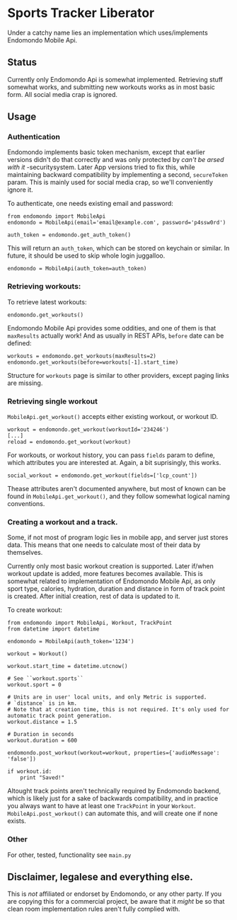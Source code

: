 # Sports Tracker Liberator

Under a catchy name lies an implementation which uses/implements Endomondo Mobile Api.

## Status

Currently only Endomondo Api is somewhat implemented. Retrieving stuff somewhat works, and submitting new workouts works as in most basic form. All social media crap is ignored.

## Usage

### Authentication

Endomondo implements basic token mechanism, except that earlier versions didn't do that correctly and was only protected by *can't be arsed with it* -securitysystem. Later App versions tried to fix this, while maintaining backward compatibility by implementing a second, `secureToken` param. This is mainly used for social media crap, so we'll conveniently ignore it.

To authenticate, one needs existing email and password:

	from endomondo import MobileApi
	endomondo = MobileApi(email='email@example.com', password='p4ssw0rd')

	auth_token = endomondo.get_auth_token()

This will return an `auth_token`, which can be stored on keychain or similar. In future, it should be used to skip whole login juggalloo.

	endomondo = MobileApi(auth_token=auth_token)

### Retrieving workouts:
To retrieve latest workouts:

	endomondo.get_workouts()

Endomondo Mobile Api provides some oddities, and one of them is that `maxResults` actually work! And as usually in REST APIs, `before` date can be defined:

	workouts = endomondo.get_workouts(maxResults=2)
	endomondo.get_workouts(before=workouts[-1].start_time)

Structure for `workouts` page is similar to other providers, except paging links are missing.

### Retrieving single workout

`MobileApi.get_workout()` accepts either existing workout, or workout ID.

	workout = endomondo.get_workout(workoutId='234246')
	[...]
	reload = endomondo.get_workout(workout)

For workouts, or workout history, you can pass `fields` param to define, which attributes you are interested at. Again, a bit suprisingly, this works.

	social_workout = endomondo.get_workout(fields=['lcp_count'])

Thease attributes aren't documented anywhere, but most of known can be found ín `MobileApi.get_workout()`, and they follow somewhat logical naming conventions.

### Creating a workout and a track.

Some, if not most of program logic lies in mobile app, and server just stores data. This means that one needs to calculate most of their data by themselves.

Currently only most basic workout creation is supported. Later if/when workout update is added, more features becomes available. This is somewhat related to implementation of Endomondo Mobile Api, as only sport type, calories, hydration, duration and distance in form of track point is created. After initial creation, rest of data is updated to it.

To create workout:

	from endomondo import MobileApi, Workout, TrackPoint
	from datetime import datetime

	endomondo = MobileApi(auth_token='1234')

	workout = Workout()

	workout.start_time = datetime.utcnow()

	# See ``workout.sports``
	workout.sport = 0

	# Units are in user' local units, and only Metric is supported.
	# `distance` is in km.
	# Note that at creation time, this is not required. It's only used for automatic track point generation.
	workout.distance = 1.5

	# Duration in seconds
	workout.duration = 600

	endomondo.post_workout(workout=workout, properties={'audioMessage': 'false'])

	if workout.id:
		print "Saved!"

Altought track points aren't technically required by Endomondo backend, which is likely just for a sake of backwards compatibility, and in practice you always want to have at least one `TrackPoint` in your `Workout`. `MobileApi.post_workout()` can automate this, and will create one if none exists.

### Other

For other, tested, functionality see `main.py`

## Disclaimer, legalese and everything else.

This is _not_ affiliated or endorset by Endomondo, or any other party. If you are copying this for a commercial project, be aware that it *might* be so that clean room implementation rules aren't fully complied with.

